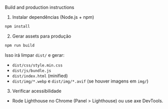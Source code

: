 Build and production instructions

1) Instalar dependências (Node.js + npm)

```cmd
npm install
```

2) Gerar assets para produção

```cmd
npm run build
```

Isso irá limpar `dist/` e gerar:
- `dist/css/style.min.css`
- `dist/js/bundle.js`
- `dist/index.html` (minified)
- `dist/img/*.webp` e `dist/img/*.avif` (se houver imagens em `img/`)

3) Verificar acessibilidade

- Rode Lighthouse no Chrome (Panel > Lighthouse) ou use axe DevTools.
